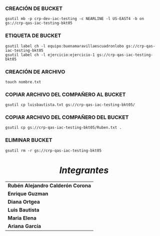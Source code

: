 ### CREACIÓN DE BUCKET
```
gsutil mb -p crp-dev-iac-testing -c NEARLINE -l US-EAST4 -b on gs://crp-qas-iac-testing-bkt05
```

### ETIQUETA DE BUCKET
```
gsutil label ch -l equipo:buenamaravillaescuadronlobo gs://crp-qas-iac-testing-bkt05
gsutil label ch -l ejercicio:ejercicio-1 gs://crp-qas-iac-testing-bkt05
```

### CREACIÓN DE ARCHIVO
```
touch nombre.txt
```
### COPIAR ARCHIVO DEL COMPAÑERO AL BUCKET
```
gsutil cp luisbautista.txt gs://crp-qas-iac-testing-bkt05/
```

### COPIAR ARCHIVO DEL COMPAÑERO DEL BUCKET
```
gsutil cp gs://crp-qas-iac-testing-bkt05/Ruben.txt .
```

### ELIMINAR BUCKET
```
gsutil rm -r gs://crp-qas-iac-testing-bkt05
```
<h1 align="center"><i>Integrantes</i></h1>
<table align ="center">
<tr><td><b>Rubén Alejandro Calderón Corona</b></td></tr>
<tr><td><b>Enrique Guzman</b></td></tr>
<tr><td><b>Diana Ortgea</b></tr>
<tr><td><b>Luis Bautista</b></td></tr>
<tr><td><b>Maria Elena</b></td></tr>
<tr><td><b>Ariana García</b></td></tr>
</table>


